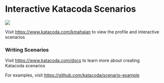 # Interactive Katacoda Scenarios

[![](http://shields.katacoda.com/katacoda/kmahajan/count.svg)](https://www.katacoda.com/kmahajan "Get your profile on Katacoda.com")

Visit https://www.katacoda.com/kmahajan to view the profile and interactive scenarios

### Writing Scenarios
Visit https://www.katacoda.com/docs to learn more about creating Katacoda scenarios

For examples, visit https://github.com/katacoda/scenario-example
